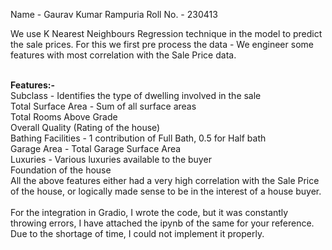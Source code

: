 Name - Gaurav Kumar Rampuria
Roll No. - 230413

We use K Nearest Neighbours Regression technique in the model to predict the sale prices. For this we first pre process the data - We engineer some features with most correlation with the Sale Price data.

<br>**Features:-** 
<br>Subclass - Identifies the type of dwelling involved in the sale
<br>Total Surface Area - Sum of all surface areas
<br>Total Rooms Above Grade
<br>Overall Quality (Rating of the house)
<br>Bathing Facilities - 1 contribution of Full Bath, 0.5 for Half bath
<br>Garage Area - Total Garage Surface Area
<br>Luxuries - Various luxuries available to the buyer
<br>Foundation of the house
<br>All the above features either had a very high correlation with the Sale Price of the house, or logically made sense to be in the interest of a house buyer.
<br><br> For the integration in Gradio, I wrote the code, but it was constantly throwing errors, I have attached the ipynb of the same for your reference. Due to the shortage of time, I could not implement it properly.
